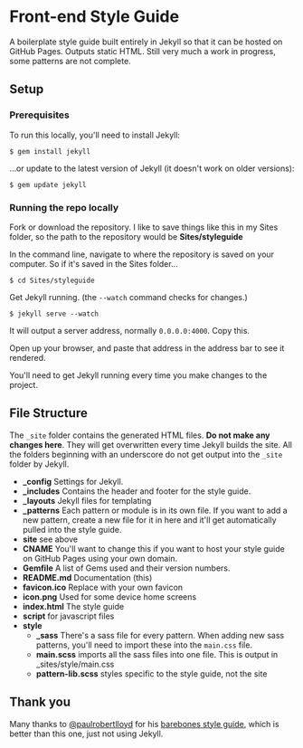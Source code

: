 # Front-end Style Guide

A boilerplate style guide built entirely in Jekyll so that it can be hosted on GitHub Pages. Outputs static HTML. Still very much a work in progress, some patterns are not complete.

## Setup

### Prerequisites

To run this locally, you'll need to install Jekyll:

    $ gem install jekyll
    
…or update to the latest version of Jekyll (it doesn't work on older versions):

    $ gem update jekyll

### Running the repo locally

Fork or download the repository. I like to save things like this in my Sites folder, so the path to the repository would be **Sites/styleguide**

In the command line, navigate to where the repository is saved on your computer. So if it's saved in the Sites folder…
    
    $ cd Sites/styleguide

Get Jekyll running. (the `--watch` command checks for changes.)

    $ jekyll serve --watch

It will output a server address, normally `0.0.0.0:4000`. Copy this.

Open up your browser, and paste that address in the address bar to see it rendered.

You'll need to get Jekyll running every time you make changes to the project.

## File Structure

The `_site` folder contains the generated HTML files. **Do not make any changes here**. They will get overwritten every time Jekyll builds the site. All the folders beginning with an underscore do not get output into the `_site` folder by Jekyll.

* **_config** Settings for Jekyll.
* **_includes** Contains the header and footer for the style guide.
* **_layouts** Jekyll files for templating
* **_patterns** Each pattern or module is in its own file. If you want to add a new pattern, create a new file for it in here and it'll get automatically pulled into the style guide.
* **site** see above
* **CNAME** You'll want to change this if you want to host your style guide on GitHub Pages using your own domain.
* **Gemfile** A list of Gems used and their version numbers.
* **README.md** Documentation (this)
* **favicon.ico** Replace with your own favicon
* **icon.png** Used for some device home screens
* **index.html** The style guide
* **script** for javascript files
* **style**
    * **_sass** There's a sass file for every pattern. When adding new sass patterns, you'll need to import these into the `main.css` file.
    * **main.scss** imports all the sass files into one file. This is output in _sites/style/main.css
    * **pattern-lib.scss** styles specific to the style guide, not the site

## Thank you

Many thanks to [@paulrobertlloyd](http://twitter.com/paulrobertlloyd) for his [barebones style guide](http://barebones.paulrobertlloyd.com/), which is better than this one, just not using Jekyll.
